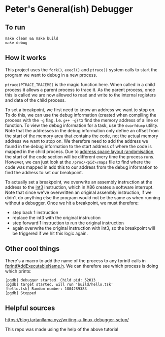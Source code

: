 # Peter's General(ish) Debugger

## To run

```
make clean && make build
make debug
```

## How it works

This project uses the `fork()`, `execl()` and `ptrace()` system calls to start the program we want to debug in a new process.

`ptrace(PTRACE_TRACEME)` is the magic function here. When called in a child process it allows a parent process to trace it. As the parent process, once this is called we are now allowed to read and write to the internal registers and data of the child process.

To set a breakpoint, we first need to know an address we want to stop on. To do this, we can use the debug information (created when compiling the process with the `-g` flag. I.e. `g++ -g`) to find the memory address of a line or function. To view the debug information for a task, use the `dwarfdump` utility. Note that the addresses in the debug information only define an offset from the start of the memory area that contains the code, not the actual memory address we want to stop on. We therefore need to add the address we found in the debug information to the start address of where the code is mapped in the child process. Due to [address space layout randomisation](https://en.wikipedia.org/wiki/Address_space_layout_randomization), the start of the code section will be different every time the process runs. However, we can just look at the `/proc/<pid>/maps` file to find where the code was mapped in add this to our address from the debug information to find the address to set our breakpoint.

To actually set a breakpoint, we overwrite an assembly instruction at the address to the [int3](https://en.wikipedia.org/wiki/INT_(x86_instruction)) instruction, which in X86 creates a software interrupt. Note that since we've overwritten an original assembly instruction, if we didn't do anything else the program would not be the same as when running without a debugger. Once we hit a breakpoint, we must therefore:
- step back 1 instruction
- replace the int3 with the original instruction
- step forward 1 instruction to run the original instruction
- again overwrite the original instruction with int3, so the breakpoint will be triggered if we hit this logic again.

## Other cool things

There's a macro to add the name of the process to any fprintf calls in [fprintfAddExecutableName.h](./fprintfAddExecutableName.h). We can therefore see which process is doing which prints:

```
[pgdb] debugger started. Child pid: 52013
[pgdb] target started. will run 'build/hello.tsk'
[hello.tsk] Random number: 1804289383
[pgdb] Stopped
```

## Helpful sources

https://blog.tartanllama.xyz/writing-a-linux-debugger-setup/

This repo was made using the help of the above tutorial